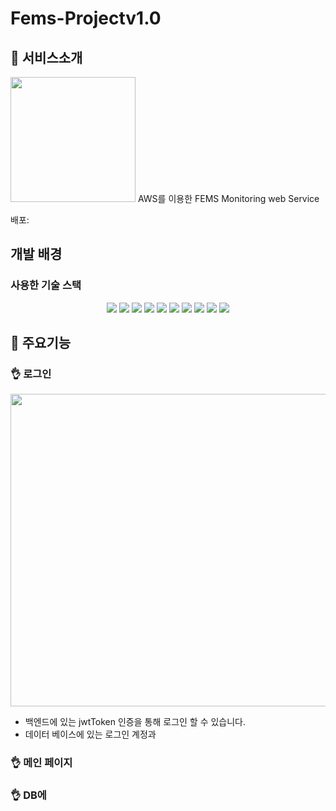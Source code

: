 # Fems-Projectv1.0
## 🌟 서비스소개 
<img src="https://user-images.githubusercontent.com/50833458/207236100-b9a690b8-b4a2-45e6-9e4d-9f0cf71b85c4.png" width="200" height="200"/>
 AWS를 이용한 FEMS Monitoring web Service 

배포:

## 개발 배경

### 사용한 기술 스택

<p align="center">
<!-- 	<img src="https://img.shields.io/badge/표시할이름-색상?style=for-the-badge&logo=기술스택아이콘&logoColor=white"> -->
	<img src="https://img.shields.io/badge/React-v18.2.0-61DAFB?style=flat&logo=React&logoColor=blue" />
	<img src="https://img.shields.io/badge/TailwindCSS-v3.2.4-1572B6?style=flat&logo=TailwindCSS&logoColor=blue" />
	<img src="https://img.shields.io/badge/styledcomponents-v6.0.0-brown?style=flat&logo=styledcomponents&logoColor=pink" />
	<img src="https://img.shields.io/badge/aws S3-orange?logo=amazon"/>
    	<img src="https://img.shields.io/badge/aws Ec2-orange?logo=amazon"/>
	<img src="https://img.shields.io/badge/MariaDB-v10.6.7-white?logo=MariaDB"/>
    	<img src="https://img.shields.io/badge/FastApi-v3.10-green?logo=FastAPI">
	<img src="https://img.shields.io/badge/SQLAlchemy-v1.4.44-white?logo=SQLAlchemy">
	<img src="https://img.shields.io/badge/Uvicorn-v0.19.0-rainbow?logo=Uvicorn">
    	<img src="https://img.shields.io/badge/Docker-v20.10.21-blue?logo=Docker">									
</p>

## 🌟 주요기능

### 👌 로그인

<p align='center'>
  <img src="https://user-images.githubusercontent.com/50833458/207256402-a820780d-f67a-4cc1-80ee-e7f8ca3e084f.PNG" width="700" height="500"/>
</p>

* 백엔드에 있는 jwtToken 인증을 통해 로그인 할 수 있습니다.
* 데이터 베이스에 있는 로그인 계정과 

### 👌 메인 페이지



### 👌 DB에 

